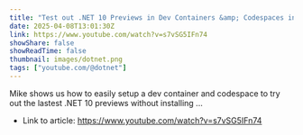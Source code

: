 ```yaml
---
title: "Test out .NET 10 Previews in Dev Containers &amp; Codespaces in Minutes!"
date: 2025-04-08T13:01:30Z
link: https://www.youtube.com/watch?v=s7vSG5IFn74
showShare: false
showReadTime: false
thumbnail: images/dotnet.png
tags: ["youtube.com/@dotnet"]
---
```

Mike shows us how to easily setup a dev container and codespace to try out the lastest .NET 10 previews without installing ...

- Link to article: https://www.youtube.com/watch?v=s7vSG5IFn74